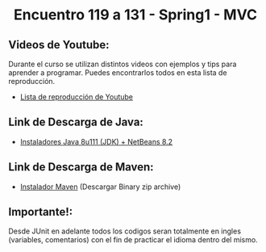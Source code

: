 <h1 align="center">Encuentro 119 a 131 - Spring1 - MVC</h1>

## Videos de Youtube:

Durante el curso se utilizan distintos videos con ejemplos y tips para aprender a programar. Puedes encontrarlos todos en esta lista de reproducción.

- [Lista de reproducción de Youtube](https://youtube.com/playlist?list=PLQ77MrE4f4tKN_NLQeICJ1rCjiLbj5r94)

## Link de Descarga de Java:

- [Instaladores Java 8u111 (JDK) + NetBeans 8.2](https://drive.google.com/drive/folders/1DD8oeKGXJupWcFUjWuVUrmKEwr_0X8MC)

## Link de Descarga de Maven:

- [Instalador Maven](https://maven.apache.org/download.cgi) (Descargar Binary zip archive)

## Importante!:

Desde JUnit en adelante todos los codigos seran totalmente en ingles (variables, comentarios) con el fin de practicar el idioma dentro del mismo.